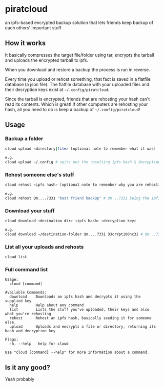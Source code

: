 # piratcloud
an ipfs-based encrypted backup solution that lets friends keep backup of each others' important stuff



## How it works
It basically compresses the target file/folder using tar, encrypts the tarball and uploads the encrypted tarball to ipfs. 

When you download and restore a backup the process is run in reverse.

Every time you upload or rehost something, that fact is saved in a flatfile database (a json file). The flatfile database with your uploaded files and their decryption keys exist at `~/.config/piratcloud`.

Since the tarball is encrypted, friends that are rehosting your hash can't read its contents. Which is great!
If other computers are rehosting your hash, all you need to do is keep a backup of `~/.config/piratcloud`!

## Usage 

### Backup a folder
```sh
cloud upload <directory|file> [optional note to remember what it was]

e.g.
cloud upload ~/.config # spits out the resulting ipfs hash & decryption key
```



### Rehost someone else's stuff
```sh
cloud rehost <ipfs hash> [optional note to remember why you are rehosting this]

e.g.
cloud rehost Qm....7331 "best friend backup" # Qm...7331 being the ipfs hash they give you
```



### Download your stuff
```sh
cloud download <desination dir> <ipfs hash> <decryption key>

e.g.
cloud download ~/destination-folder Qm....7331 D3crYpt100nc3i # Qm...7331 being the ipfs hash they give you
``` 



### List all your uploads and rehosts
```sh
cloud list
```


### Full command list
```
Usage:
  cloud [command]

Available Commands:
  download    Downloads an ipfs hash and decrypts it using the supplied key
  help        Help about any command
  list        Lists the stuff you've uploaded, their keys and also what you're rehosting
  rehost      Rehost an ipfs hash, basically seeding it for someone else.
  upload      Uploads and encrypts a file or directory, returning its hash and decryption key

Flags:
  -h, --help   help for cloud

Use "cloud [command] --help" for more information about a command.
```

## Is it any good?
Yeah probably
